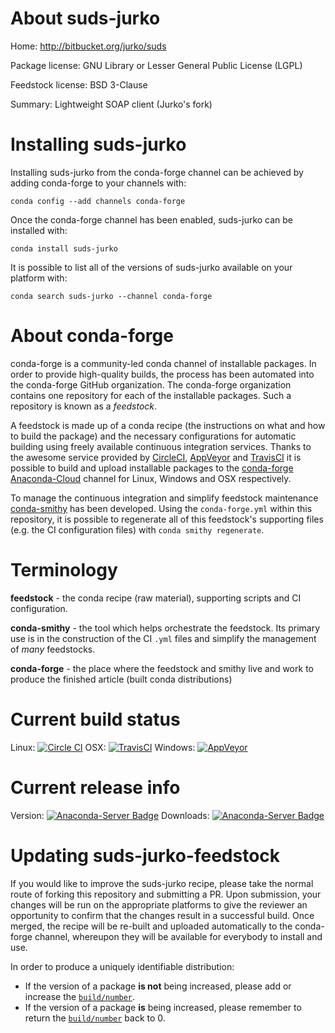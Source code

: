 About suds-jurko
================

Home: http://bitbucket.org/jurko/suds

Package license: GNU Library or Lesser General Public License (LGPL)

Feedstock license: BSD 3-Clause

Summary: Lightweight SOAP client (Jurko's fork)



Installing suds-jurko
=====================

Installing suds-jurko from the conda-forge channel can be achieved by adding conda-forge to your channels with:

```
conda config --add channels conda-forge
```

Once the conda-forge channel has been enabled, suds-jurko can be installed with:

```
conda install suds-jurko
```

It is possible to list all of the versions of suds-jurko available on your platform with:

```
conda search suds-jurko --channel conda-forge
```


About conda-forge
=================

conda-forge is a community-led conda channel of installable packages.
In order to provide high-quality builds, the process has been automated into the
conda-forge GitHub organization. The conda-forge organization contains one repository 
for each of the installable packages. Such a repository is known as a *feedstock*.

A feedstock is made up of a conda recipe (the instructions on what and how to build
the package) and the necessary configurations for automatic building using freely
available continuous integration services. Thanks to the awesome service provided by
[CircleCI](https://circleci.com/), [AppVeyor](http://www.appveyor.com/)
and [TravisCI](https://travis-ci.org/) it is possible to build and upload installable
packages to the [conda-forge](https://anaconda.org/conda-forge)
[Anaconda-Cloud](http://docs.anaconda.org/) channel for Linux, Windows and OSX respectively.

To manage the continuous integration and simplify feedstock maintenance
[conda-smithy](http://github.com/conda-forge/conda-smithy) has been developed.
Using the ``conda-forge.yml`` within this repository, it is possible to regenerate all of
this feedstock's supporting files (e.g. the CI configuration files) with ``conda smithy regenerate``.


Terminology
===========

**feedstock** - the conda recipe (raw material), supporting scripts and CI configuration.

**conda-smithy** - the tool which helps orchestrate the feedstock.
                   Its primary use is in the construction of the CI ``.yml`` files
                   and simplify the management of *many* feedstocks.

**conda-forge** - the place where the feedstock and smithy live and work to
                  produce the finished article (built conda distributions)

Current build status
====================
Linux: [![Circle CI](https://circleci.com/gh/conda-forge/suds-jurko-feedstock.svg?style=svg)](https://circleci.com/gh/conda-forge/suds-jurko-feedstock)
OSX: [![TravisCI](https://travis-ci.org/conda-forge/suds-jurko-feedstock.svg?branch=master)](https://travis-ci.org/conda-forge/suds-jurko-feedstock) 
Windows: [![AppVeyor](https://ci.appveyor.com/api/projects/status/github/conda-forge/suds-jurko-feedstock?svg=True)](https://ci.appveyor.com/project/conda-forge/suds-jurko-feedstock/branch/master)

Current release info
====================
Version: [![Anaconda-Server Badge](https://anaconda.org/conda-forge/suds-jurko/badges/version.svg)](https://anaconda.org/conda-forge/suds-jurko)
Downloads: [![Anaconda-Server Badge](https://anaconda.org/conda-forge/suds-jurko/badges/downloads.svg)](https://anaconda.org/conda-forge/suds-jurko)


Updating suds-jurko-feedstock
=============================

If you would like to improve the suds-jurko recipe, please take the normal
route of forking this repository and submitting a PR. Upon submission, your changes will
be run on the appropriate platforms to give the reviewer an opportunity to confirm that the
changes result in a successful build. Once merged, the recipe will be re-built and uploaded
automatically to the conda-forge channel, whereupon they will be available for everybody to
install and use.

In order to produce a uniquely identifiable distribution:
 * If the version of a package **is not** being increased, please add or increase
   the [``build/number``](http://conda.pydata.org/docs/building/meta-yaml.html#build-number-and-string). 
 * If the version of a package **is** being increased, please remember to return
   the [``build/number``](http://conda.pydata.org/docs/building/meta-yaml.html#build-number-and-string)
   back to 0.
